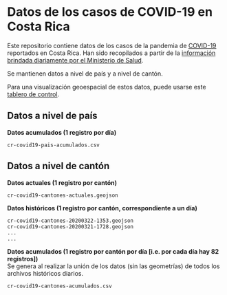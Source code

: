 # Datos de los casos de COVID-19 en Costa Rica
Este repositorio contiene datos de los casos de la pandemia de [COVID-19](https://es.wikipedia.org/wiki/COVID-19) reportados en Costa Rica. Han sido recopilados a partir de la [información brindada diariamente por el Ministerio de Salud]().

Se mantienen datos a nivel de país y a nivel de cantón.

Para una visualización geoespacial de estos datos, puede usarse este [tablero de control](https://geocatie.maps.arcgis.com/apps/opsdashboard/index.html#/fb483593297147b7a92e16115e8f931b).

## Datos a nivel de país
**Datos acumulados (1 registro por día)**  
```
cr-covid19-pais-acumulados.csv
```

## Datos a nivel de cantón
**Datos actuales (1 registro por cantón)**  
```
cr-covid19-cantones-actuales.geojson
```

**Datos históricos (1 registro por cantón, correspondiente a un día)**
```
cr-covid19-cantones-20200322-1353.geojson
cr-covid19-cantones-20200321-1728.geojson
...
...
```

**Datos acumulados (1 registro por cantón por día [i.e. por cada día hay 82 registros])**  
Se genera al realizar la unión de los datos (sin las geometrías) de todos los archivos históricos diarios.
```
cr-covid19-cantones-acumulados.csv
```
